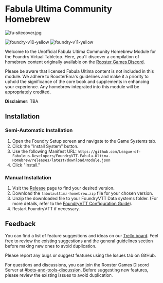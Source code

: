 # Fabula Ultima Community Homebrew

![fu-sitecover.jpg](https://trello.com/1/cards/64db0994c4a8791322c8b2e2/attachments/64f476a7f1dc332714f44c8c/download/fu-sitecover.jpg)

![foundry-v10-yellow](https://img.shields.io/badge/foundry-v10-yellow)
![foundry-v11-yellow](https://img.shields.io/badge/foundry-v11-yellow)

Welcome to the Unofficial Fabula Ultima Community Homebrew Module for the Foundry Virtual Tabletop. Here, you'll discover a compilation of homebrew content originally available on the [Rooster Games Discord](https://discord.gg/G9qGbn2).

Please be aware that licensed Fabula Ultima content is not included in this module. We adhere to RoosterEma's guidelines and make it a priority to uphold the significance of the core book and supplements in enhancing your experience. Any homebrew integrated into this module will be appropriately credited.

**Disclaimer:** TBA

## Installation

### Semi-Automatic Installation

1. Open the Foundry Setup screen and navigate to the Game Systems tab.
2. Click the "Install System" button.
3. Use the following Manifest URL: `https://github.com/League-of-Fabulous-Developers/FoundryVTT-Fabula-Ultima-Homebrew/releases/latest/download/module.json`
4. Click "Install."

### Manual Installation

1. Visit the [Release](https://github.com/League-of-Fabulous-Developers/FoundryVTT-Fabula-Ultima-Homebrew/releases "‌") page to find your desired version.
2. Download the `fabulaultima-homebrew.zip` file for your chosen version.
3. Unzip the downloaded file to your FoundryVTT Data systems folder. (For more details, refer to the [FoundryVTT Configuration Guide](https://foundryvtt.com/article/configuration/#where-user-data "‌")).
4. Restart FoundryVTT if necessary.

## Feedback

You can find a list of feature suggestions and ideas on our [Trello board](https://trello.com/b/CfN05cie/fabula-ultima-homebrew "‌"). Feel free to review the existing suggestions and the general guidelines section before making new ones to avoid duplication.

Please report any bugs or suggest features using the Issues tab on GitHub.

For questions and discussions, you can join the Rooster Games Discord Server at [#bots-and-tools-discussion](https://discord.com/channels/447159961491865610/1034111889740943470 "‌"). Before suggesting new features, please review the existing issues to avoid duplication.
